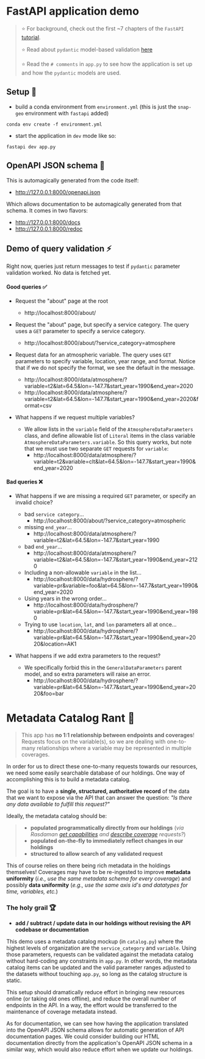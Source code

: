 # FastAPI application demo
>:star: For background, check out the first ~7 chapters of the `FastAPI` [tutorial](https://fastapi.tiangolo.com/tutorial/).
>
>:star: Read about `pydantic` model-based validation [here](https://docs.pydantic.dev/latest/concepts/models/)
>
>:star: Read the `# comments` in `app.py` to see how the application is set up and how the `pydantic` models are used.

## Setup :wrench:
- build a conda environment from `environment.yml` (this is just the `snap-geo` environment with `fastapi` added)
```
conda env create -f environment.yml
```
- start the application in `dev` mode like so:
```
fastapi dev app.py
```

## OpenAPI JSON schema 📖
This is automagically generated from the code itself:
- http://127.0.0.1:8000/openapi.json

Which allows documentation to be automagically generated from that schema. It comes in two flavors:
- http://127.0.0.1:8000/docs
- http://127.0.0.1:8000/redoc


## Demo of query validation :zap:

Right now, queries just return messages to test if `pydantic` parameter validation worked. No data is fetched yet.

#### Good queries :white_check_mark:
- Request the "about" page at the root
    - http://localhost:8000/about/

- Request the "about" page, but specify a service category. The query uses a `GET` parameter to specify a service category.
    - http://localhost:8000/about/?service_category=atmosphere

- Request data for an atmospheric variable. The query uses `GET` parameters to specify variable, location, year range, and format. Notice that if we do not specify the format, we see the default in the message.
    - http://localhost:8000/data/atmosphere/?variable=t2&lat=64.5&lon=-147.7&start_year=1990&end_year=2020
    - http://localhost:8000/data/atmosphere/?variable=t2&lat=64.5&lon=-147.7&start_year=1990&end_year=2020&format=csv
- What happens if we request multiple variables?
    - We allow lists in the `variable` field of the `AtmosphereDataParameters` class, and define allowable list of  `Literal` items in the class variable `AtmosphereDataParameters.variable`. So this query works, but note that we must use two separate `GET` requests for `variable`:
        - http://localhost:8000/data/atmosphere/?variable=t2&variable=clt&lat=64.5&lon=-147.7&start_year=1990&end_year=2020

#### Bad queries :x:
- What happens if we are missing a required `GET` parameter, or specify an invalid choice?
    - bad `service category`...
        - http://localhost:8000/about/?service_category=atmospheric
    - missing `end_year`...
        - http://localhost:8000/data/atmosphere/?variable=t2&lat=64.5&lon=-147.7&start_year=1990
    - bad `end_year`...
        - http://localhost:8000/data/atmosphere/?variable=t2&lat=64.5&lon=-147.7&start_year=1990&end_year=2120
    - Including a non-allowable `variable` in the list...
        - http://localhost:8000/data/hydrosphere/?variable=pr&variable=foo&lat=64.5&lon=-147.7&start_year=1990&end_year=2020
    - Using years in the wrong order...
        - http://localhost:8000/data/hydrosphere/?variable=pr&lat=64.5&lon=-147.7&start_year=1990&end_year=1980
    - Trying to use `location`, `lat`, and `lon` parameters all at once...
        - http://localhost:8000/data/hydrosphere/?variable=pr&lat=64.5&lon=-147.7&start_year=1990&end_year=2020&location=AK1

- What happens if we add extra parameters to the request?
    - We specifically forbid this in the `GeneralDataParameters` parent model, and so extra parameters will raise an error.
        - http://localhost:8000/data/hydrosphere/?variable=pr&lat=64.5&lon=-147.7&start_year=1990&end_year=2020&foo=bar


# Metadata Catalog Rant :open_file_folder:
> This app has **no 1:1 relationship between endpoints and coverages**! Requests focus on the variable(s), so we are dealing with one-to-many relationships where a variable may be represented in multiple coverages.

In order for us to direct these one-to-many requests towards our resources, we need some easily searchable database of our holdings. One way of accomplishing this is to build a metadata catalog. 

The goal is to have a **single, structured, authoritative record** of the data that we want to expose via the API that can answer the question: _"Is there any data available to fulfill this request?"_

Ideally, the metadata catalog should be:

>- **populated programmatically directly from our holdings** (_via Rasdaman [get capabilities](https://zeus.snap.uaf.edu/rasdaman/ows?&SERVICE=WCS&ACCEPTVERSIONS=2.1.0&REQUEST=GetCapabilities) and [describe coverage](https://zeus.snap.uaf.edu/rasdaman/ows?&SERVICE=WCS&VERSION=2.1.0&REQUEST=DescribeCoverage&COVERAGEID=cmip6_monthly&outputType=GeneralGridCoverage) requests?_)
> - **populated on-the-fly to immediately reflect changes in our holdings**
> - **structured to allow search of any validated request**

This of course relies on there being rich metadata in the holdings themselves! Coverages may have to be re-ingested to improve **metadata uniformity** (_i.e., use the same metadata schema for every coverage_) and possibly **data uniformity** (_e.g., use the same axis id's and datatypes for time, variables, etc._) 

### The holy grail :trophy:
- **add / subtract / update data in our holdings without revising the API codebase or documentation**

This demo uses a metadata catalog mockup (in `catalog.py`) where the highest levels of organization are the `service_category` and `variable`. Using those parameters, requests can be validated against the metadata catalog without hard-coding any constraints in `app.py`. In other words, the metadata catalog items can be updated and the valid parameter ranges adjusted to the datasets without touching `app.py`,  so long as the catalog structure is static.

This setup should dramatically reduce effort in bringing new resources online (or taking old ones offline), and reduce the overall number of endpoints in the API. In a way, the effort would be transferred to the maintenance of coverage metadata instead.

As for documentation, we can see how having the application translated into the OpenAPI JSON schema allows for automatic generation of API documentation pages. We could consider building our HTML documentation directly from the application's OpenAPI JSON schema in a similar way, which would also reduce effort when we update our holdings. 

